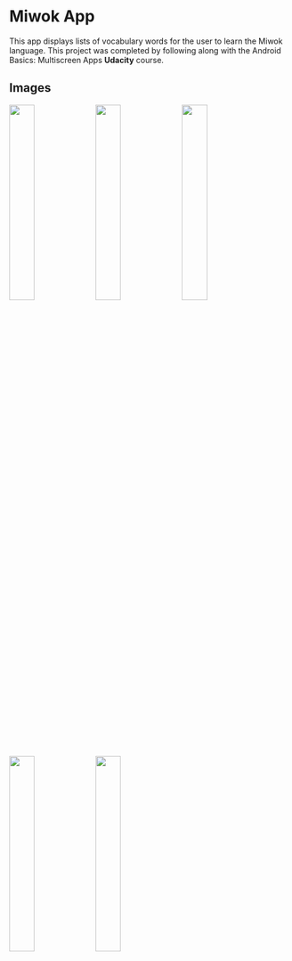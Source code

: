 # Miwok App

This app displays lists of vocabulary words for the user to learn the Miwok language.
This project was completed by following along with the Android Basics: Multiscreen Apps **Udacity** course.

## Images
<div class="row">
  <div class="column">
      <image src="Screenshots/v2/ColorsActivity.png" width="30%" >
      <image src="Screenshots/v2/FamilyActivity.png" width="30%">
      <image src="Screenshots/v2/MainActivity.png" width="30%">
  </div>
  
  <div class="column">
   <image src="Screenshots/v2/NumbersActivity.png" width="30%">
   <image src="Screenshots/v2/PhrasesActivity.png" width="30%">
  </div>
 
</div>
